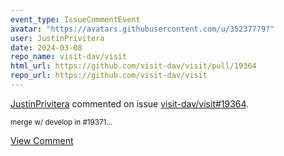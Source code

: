 ```yaml
---
event_type: IssueCommentEvent
avatar: "https://avatars.githubusercontent.com/u/35237779?"
user: JustinPrivitera
date: 2024-03-08
repo_name: visit-dav/visit
html_url: https://github.com/visit-dav/visit/pull/19364
repo_url: https://github.com/visit-dav/visit
---
```


<a href='https://github.com/JustinPrivitera' target='_blank'>JustinPrivitera</a> commented on issue <a href='https://github.com/visit-dav/visit/pull/19364' target='_blank'>visit-dav/visit#19364</a>.

<small>merge w/ develop in #19371...</small>

<a href='https://github.com/visit-dav/visit/pull/19364' target='_blank'>View Comment</a>